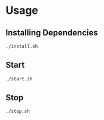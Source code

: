 # Usage

## Installing Dependencies
```bash
./install.sh
```

## Start
```bash
./start.sh
```

## Stop
```bash
./stop.sh
```
